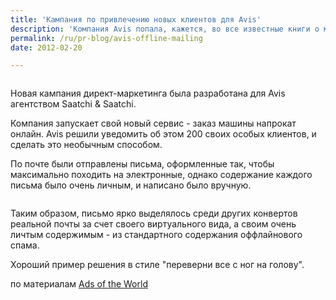 ```yaml
---
title: 'Кампания по привлечению новых клиентов для Avis'
description: 'Компания Avis попала, кажется, во все известные книги о маркетинге и PR. Чего стоит одно только упоминание в &quot;Positioning: a battle for your mind&quot; Райса и Траута. Там компанию называют в ряде других, прекрасно нашедших свою нишу как &quot;Вторые&quot; в категории, место не столь плохое, как может показаться, и довольно устойчивое.'
permalink: /ru/pr-blog/avis-offline-mailing
date: 2012-02-20

---
```


<img src="https://qph.cf.quoracdn.net/main-qimg-38e3ec85e061da846c784c0ab91f4a62" alt="">

Новая кампания директ-маркетинга была разработана для Avis агентством Saatchi & Saatchi.

Компания запускает свой новый сервис - заказ машины напрокат онлайн. Avis решили уведомить об этом 200 своих особых клиентов, и сделать это необычным способом.

По почте были отправлены письма, оформленные так, чтобы максимально походить на электронные, однако содержание каждого письма было очень личным, и написано было вручную.

<img src="https://adsoftheworld.com/files/images/mailing_adsoftheworld.jpg" alt="">

Таким образом, письмо ярко выделялось среди других конвертов реальной почты за счет своего виртуального вида, а своим очень личтым содержимым - из стандартного содержания оффлайнового спама.

Хороший пример решения в стиле "переверни все с ног на голову".

по материалам <a href="https://adsoftheworld.com/media/dm/avis_offlinemailing?size=_original">Ads of the World</a>

